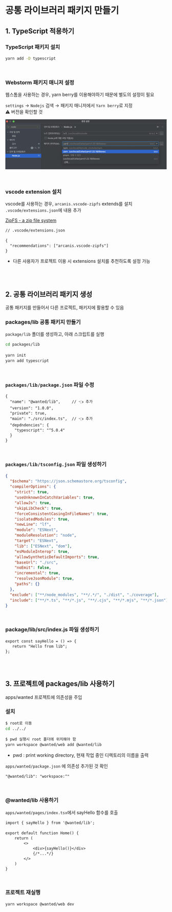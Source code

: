 # 공통 라이브러리 패키지 만들기

## 1. TypeScript 적용하기

### TypeScript 패키지 설치

```bash
yarn add -D typescript
```

<br>

### Webstorm 패키지 매니저 설정

웹스톰을 사용하는 경우, yarn berry를 이용해야하기 때문에 별도의 설정이 필요

`settings` → `Nodejs` 검색 → 패키지 매니저에서 `Yarn berry`로 지정  
⚠️ 버전을 확인할 것 

![](../Images/yarnberry_webstorm.png)

<br>

### vscode extension 설치

vscode를 사용하는 경우, `arcanis.vscode-zipfs` extends를 설치  
`.vscode/extensions.json`에 내용 추가  

[ZipFS - a zip file system](https://marketplace.visualstudio.com/items?itemName=arcanis.vscode-zipfs)

```
// .vscode/extensions.json

{
  "recommendations": ["arcanis.vscode-zipfs"]
}
```

* 다른 사용자가 프로젝트 이용 시 extensions 설치를 추천하도록 설정 가능

<br><br>

## 2. 공통 라이브러리 패키지 생성

공통 패키지를 만들어서 다른 프로젝트, 패키지에 활용할 수 있음 

### packages/lib 공통 패키지 만들기

`package/lib` 폴더를 생성하고, 아래 스크립트를 실행

```bash
cd packages/lib

yarn init
yarn add typescript
```

<br>

### `packages/lib/package.json` 파일 수정

```
{
  "name": "@wanted/lib",     // 👈 추가
  "version": "1.0.0",
  "private": true,
  "main": "./src/index.ts",  // 👈 추가
  "depdndencies": {
    "typescript": "^5.0.4"
  }
}
```

<br>

### `packages/lib/tsconfig.json` 파일 생성하기 

```json
{
  "$schema": "https://json.schemastore.org/tsconfig",
  "compilerOptions": {
    "strict": true,
    "useUnknownInCatchVariables": true,
    "allowJs": true,
    "skipLibCheck": true,
    "forceConsistentCasingInFileNames": true,
    "isolatedModules": true,
    "newLine": "lf",
    "module": "ESNext",
    "moduleResolution": "node",
    "target": "ESNext",
    "lib": ["ESNext", "dom"],
    "esModuleInterop": true,
    "allowSyntheticDefaultImports": true,
    "baseUrl": "./src",
    "noEmit": false,
    "incremental": true,
    "resolveJsonModule": true,
    "paths": {}
  },
  "exclude": ["**/node_modules", "**/.*/", "./dist", "./coverage"],
  "include": ["**/*.ts", "**/*.js", "**/.cjs", "**/*.mjs", "**/*.json"]
}
```

<br>

### package/lib/src/index.js 파일 생성하기 

```tsx
export const sayHello = () => {
   return "Hello from lib";
};
```

<br><br>

## 3. 프로젝트에 packages/lib 사용하기 

apps/wanted 프로젝트에 의존성을 주입

### 설치

```bash
$ root로 이동
cd ../../

$ pwd 실행시 root 폴더에 위치해야 함 
yarn workspace @wanted/web add @wanted/lib
```

* pwd : print working directory, 현재 작업 중인 디렉토리의 이름을 출력 

`apps/wanted/package.json` 에 의존성 추가된 것 확인 

```
"@wanted/lib": "workspace:^"
```

<br>

### @wanted/lib 사용하기

`apps/wanted/pages/index.tsx`에서 sayHello 함수를 호출

```tsx
import { sayHello } from '@wanted/lib';

export default function Home() {
    return (
        <>
            <div>{sayHello()}</div>
            {/*...*/}
        </>
    )
}
```

<br>

### 프로젝트 재실행

```
yarn workspace @wanted/web dev
```
